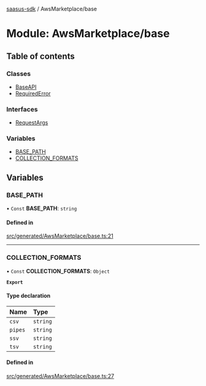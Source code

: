 [saasus-sdk](../README.md) / AwsMarketplace/base

# Module: AwsMarketplace/base

## Table of contents

### Classes

- [BaseAPI](../classes/AwsMarketplace_base.BaseAPI.md)
- [RequiredError](../classes/AwsMarketplace_base.RequiredError.md)

### Interfaces

- [RequestArgs](../interfaces/AwsMarketplace_base.RequestArgs.md)

### Variables

- [BASE\_PATH](AwsMarketplace_base.md#base_path)
- [COLLECTION\_FORMATS](AwsMarketplace_base.md#collection_formats)

## Variables

### BASE\_PATH

• `Const` **BASE\_PATH**: `string`

#### Defined in

[src/generated/AwsMarketplace/base.ts:21](https://github.com/saasus-platform/saasus-sdk-javascript/blob/c67ac22/src/generated/AwsMarketplace/base.ts#L21)

___

### COLLECTION\_FORMATS

• `Const` **COLLECTION\_FORMATS**: `Object`

**`Export`**

#### Type declaration

| Name | Type |
| :------ | :------ |
| `csv` | `string` |
| `pipes` | `string` |
| `ssv` | `string` |
| `tsv` | `string` |

#### Defined in

[src/generated/AwsMarketplace/base.ts:27](https://github.com/saasus-platform/saasus-sdk-javascript/blob/c67ac22/src/generated/AwsMarketplace/base.ts#L27)
